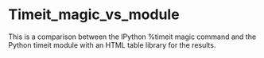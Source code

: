 Timeit_magic_vs_module
======================

This is a comparison between the IPython %timeit magic command and the Python timeit module with an HTML table library for the results.
